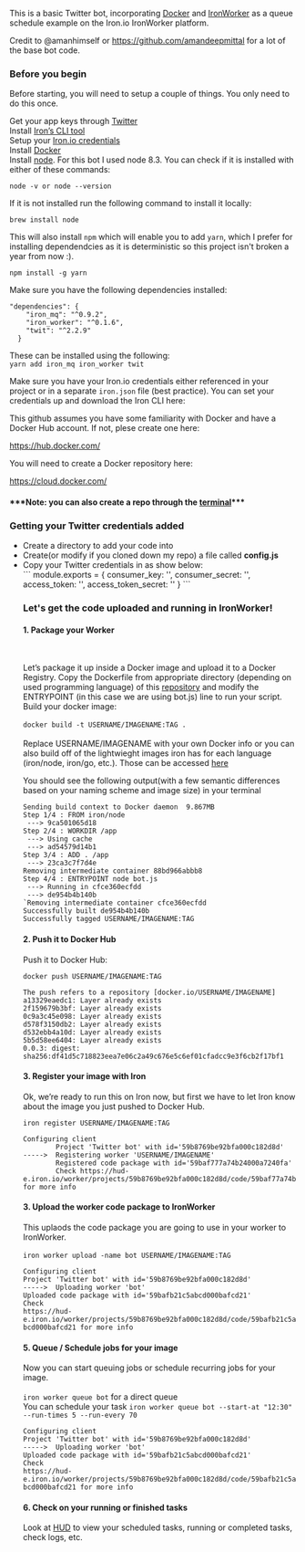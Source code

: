 This is a basic Twitter bot, incorporating <a href="https://docs.docker.com">Docker</a> and <a href="http://dev.iron.io/worker/getting_started/">IronWorker</a> as a queue schedule example on the Iron.io IronWorker platform.

Credit to @amanhimself or  https://github.com/amandeepmittal for a lot of the base bot code.

<h3>Before you begin</h3>

Before starting, you will need to setup a couple of things. You only need to do this once.

Get your app keys through <a href="https://apps.twitter.com/">Twitter</a><br> 
Install <a href="http://dev.iron.io/worker/cli/">Iron’s CLI tool</a><br />
Setup your <a href="http://dev.iron.io/worker/reference/configuration/">Iron.io credentials</a><br />
Install <a href="https://www.docker.com/get-docker">Docker</a><br />
Install <a href="https://nodejs.org/en/download/package-manager/">node</a>.  For this bot I used node 8.3. You can check if it is installed with either of these commands:

`node -v or
node --version`

If it is not installed run the following command to install it locally:

`brew install node`

This will also install `npm` which will enable you to add `yarn`, which I prefer for installing dependendcies as it is deterministic so this project isn't broken a year from now :).

`npm install -g yarn`

Make sure you have the following dependencies installed:

```
"dependencies": {
    "iron_mq": "^0.9.2",
    "iron_worker": "^0.1.6",
    "twit": "^2.2.9"
  }
  ```

These can be installed using the following:<br />
`yarn add iron_mq iron_worker twit`

Make sure you have your Iron.io credentials either referenced in your project or in a separate `iron.json` file (best practice).  You can set your credentials up and download the Iron CLI here:



This github assumes you have some familiarity with Docker and have a Docker Hub account.  If not, plese create one here:

https://hub.docker.com/

You will need to create a Docker repository here:

https://cloud.docker.com/

<h4>***Note: you can also create a repo through the <a href="https://docs.docker.com/engine/reference/commandline/create/">terminal</a>***</h4>

<h3>Getting your Twitter credentials added</h3><ul>
        <li>Create a directory to add your code into</li>
        <li>Create(or modify if you cloned down my repo) a file called <b>config.js</b></li>
        <li>Copy your Twitter credentials in as show below:</li>
                ```
                module.exports = {
                    consumer_key: '',  
                    consumer_secret: '',
                    access_token: '',  
                    access_token_secret: ''
                    }
                    ```
                  

<h3>Let's get the code uploaded and running in IronWorker!</h3>
<h4>1. Package your Worker</h4><br>

Let’s package it up inside a Docker image and upload it to a Docker Registry. Copy the Dockerfile from appropriate directory (depending on used programming language) of this <a href="https://github.com/iron-io/dockerworker">repository</a> and modify the ENTRYPOINT (in this case we are using bot.js) line to run your script. Build your docker image:<br><br>
`docker build -t USERNAME/IMAGENAME:TAG .` <br><br>
Replace USERNAME/IMAGENAME with your own Docker info or you can also build off of the lightwieght images iron has for each language (iron/node, iron/go, etc.).  Those can be accessed <a href="https://github.com/iron-io/dockerworker">here</a>

You should see the following output(with a few semantic differences based on your naming scheme and image size) in your terminal

```
Sending build context to Docker daemon  9.867MB 
Step 1/4 : FROM iron/node
 ---> 9ca501065d18
Step 2/4 : WORKDIR /app
 ---> Using cache
 ---> ad54579d14b1
Step 3/4 : ADD . /app
 ---> 23ca3c7f7d4e
Removing intermediate container 88bd966abbb8
Step 4/4 : ENTRYPOINT node bot.js
 ---> Running in cfce360ecfdd
 ---> de954b4b140b
`Removing intermediate container cfce360ecfdd
Successfully built de954b4b140b
Successfully tagged USERNAME/IMAGENAME:TAG
```

<h4>2. Push it to Docker Hub</h4>

Push it to Docker Hub:

```docker push USERNAME/IMAGENAME:TAG```

```
The push refers to a repository [docker.io/USERNAME/IMAGENAME]
a13329eaedc1: Layer already exists
2f159679b3bf: Layer already exists
0c9a3c45e098: Layer already exists
d578f3150db2: Layer already exists
d532ebb4a10d: Layer already exists
5b5d58ee6404: Layer already exists
0.0.3: digest: sha256:df41d5c718823eea7e06c2a49c676e5c6ef01cfadcc9e3f6cb2f17bf1
```

<h4>3. Register your image with Iron</h4>

Ok, we’re ready to run this on Iron now, but first we have to let Iron know about the image you just pushed to Docker Hub.

```iron register USERNAME/IMAGENAME:TAG```

```
Configuring client
        Project 'Twitter bot' with id='59b8769be92bfa000c182d8d'
----->  Registering worker 'USERNAME/IMAGENAME'
        Registered code package with id='59baf777a74b24000a7240fa'
        Check https://hud-e.iron.io/worker/projects/59b8769be92bfa000c182d8d/code/59baf77a74b24000a7240fa for more info
```
<h4>3. Upload the worker code package to IronWorker</h4>

This uplaods the code package you are going to use in your worker to IronWorker.<br><br>
`iron worker upload -name bot USERNAME/IMAGENAME:TAG`

`Configuring client`<br />
        `Project 'Twitter bot' with id='59b8769be92bfa000c182d8d'`<br />
`----->  Uploading worker 'bot'`<br />
        `Uploaded code package with id='59bafb21c5abcd000bafcd21'`<br />
        `Check `<br />`https://hud-e.iron.io/worker/projects/59b8769be92bfa000c182d8d/code/59bafb21c5abcd000bafcd21 for more info`

<h4>5. Queue / Schedule jobs for your image</h4>

Now you can start queuing jobs or schedule recurring jobs for your image.<br><br>
`iron worker queue bot` for a direct queue<br> You can schedule your task `iron worker queue bot --start-at "12:30" --run-times 5 --run-every 70`

`Configuring client`<br />
        `Project 'Twitter bot' with id='59b8769be92bfa000c182d8d'`<br />
`----->  Uploading worker 'bot'`<br />
        `Uploaded code package with id='59bafb21c5abcd000bafcd21'`<br />
        `Check` <br />`https://hud-e.iron.io/worker/projects/59b8769be92bfa000c182d8d/code/59bafb21c5abcd000bafcd21 for more info`

<h4>6. Check on your running or finished tasks</h4>

Look at <a href="https://hud-e.iron.io">HUD</a> to view your scheduled tasks, running or completed tasks, check logs, etc.<br><br>

